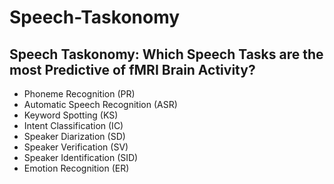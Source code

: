 # Speech-Taskonomy

## Speech Taskonomy: Which Speech Tasks are the most Predictive of fMRI Brain Activity?

- Phoneme Recognition (PR)
- Automatic Speech Recognition (ASR)
- Keyword Spotting (KS)
- Intent Classification (IC)
- Speaker Diarization (SD)
- Speaker Verification (SV)
- Speaker Identification (SID)
- Emotion Recognition (ER)
